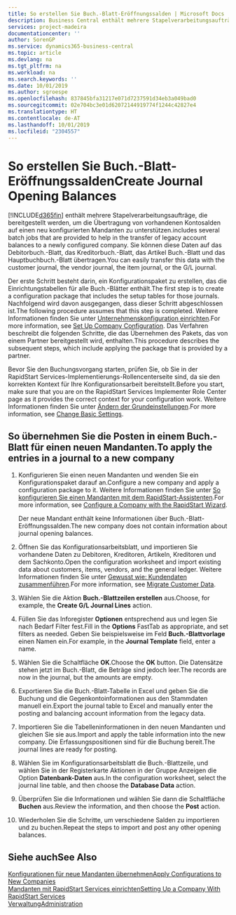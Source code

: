 ```yaml
---
title: So erstellen Sie Buch.-Blatt-Eröffnungssalden | Microsoft Docs
description: Business Central enthält mehrere Stapelverarbeitungsaufträge, die bereitgestellt werden, um die Übertragung von vorhandenen Kontosalden auf einen neu konfigurierten Mandanten zu unterstützen. Sie können diese Daten mithilfe von Buch.-Blatt-Buchungen einfach übertragen.
services: project-madeira
documentationcenter: ''
author: SorenGP
ms.service: dynamics365-business-central
ms.topic: article
ms.devlang: na
ms.tgt_pltfrm: na
ms.workload: na
ms.search.keywords: ''
ms.date: 10/01/2019
ms.author: sgroespe
ms.openlocfilehash: 837845bfa31217e071d7237591d34eb3a049bad0
ms.sourcegitcommit: 02e704bc3e01d62072144919774f1244c42827e4
ms.translationtype: HT
ms.contentlocale: de-AT
ms.lasthandoff: 10/01/2019
ms.locfileid: "2304557"
---
```

# <a name="create-journal-opening-balances"></a><span data-ttu-id="99718-104">So erstellen Sie Buch.-Blatt-Eröffnungssalden</span><span class="sxs-lookup"><span data-stu-id="99718-104">Create Journal Opening Balances</span></span>
[!INCLUDE[d365fin](includes/d365fin_md.md)] <span data-ttu-id="99718-105">enthält mehrere Stapelverarbeitungsaufträge, die bereitgestellt werden, um die Übertragung von vorhandenen Kontosalden auf einen neu konfigurierten Mandanten zu unterstützen.</span><span class="sxs-lookup"><span data-stu-id="99718-105">includes several batch jobs that are provided to help in the transfer of legacy account balances to a newly configured company.</span></span> <span data-ttu-id="99718-106">Sie können diese Daten auf das Debitorbuch.-Blatt, das Kreditorbuch.-Blatt, das Artikel Buch.-Blatt und das Hauptbuchbuch.-Blatt übertragen.</span><span class="sxs-lookup"><span data-stu-id="99718-106">You can easily transfer this data with the customer journal, the vendor journal, the item journal, or the G/L journal.</span></span>

<span data-ttu-id="99718-107">Der erste Schritt besteht darin, ein Konfigurationspaket zu erstellen, das die Einrichtungstabellen für alle Buch.-Blätter enthält.</span><span class="sxs-lookup"><span data-stu-id="99718-107">The first step is to create a configuration package that includes the setup tables for those journals.</span></span> <span data-ttu-id="99718-108">Nachfolgend wird davon ausgegangen, dass dieser Schritt abgeschlossen ist.</span><span class="sxs-lookup"><span data-stu-id="99718-108">The following procedure assumes that this step is completed.</span></span> <span data-ttu-id="99718-109">Weitere Informationen finden Sie unter [Unternehmenskonfiguration einrichten](admin-set-up-company-configuration.md).</span><span class="sxs-lookup"><span data-stu-id="99718-109">For more information, see [Set Up Company Configuration](admin-set-up-company-configuration.md).</span></span> <span data-ttu-id="99718-110">Das Verfahren beschreibt die folgenden Schritte, die das Übernehmen des Pakets, das von einem Partner bereitgestellt wird, enthalten.</span><span class="sxs-lookup"><span data-stu-id="99718-110">This procedure describes the subsequent steps, which include applying the package that is provided by a partner.</span></span>  

<span data-ttu-id="99718-111">Bevor Sie den Buchungsvorgang starten, prüfen Sie, ob Sie in der RapidStart Services-Implementierungs-Rollencenterseite sind, da sie den korrekten Kontext für Ihre Konfigurationsarbeit bereitstellt.</span><span class="sxs-lookup"><span data-stu-id="99718-111">Before you start, make sure that you are on the RapidStart Services Implementer Role Center page as it provides the correct context for your configuration work.</span></span> <span data-ttu-id="99718-112">Weitere Informationen finden Sie unter [Ändern der Grundeinstellungen](ui-change-basic-settings.md).</span><span class="sxs-lookup"><span data-stu-id="99718-112">For more information, see [Change Basic Settings](ui-change-basic-settings.md).</span></span>

## <a name="to-apply-the-entries-in-a-journal-to-a-new-company"></a><span data-ttu-id="99718-113">So übernehmen Sie die Posten in einem Buch.-Blatt für einen neuen Mandanten.</span><span class="sxs-lookup"><span data-stu-id="99718-113">To apply the entries in a journal to a new company</span></span>  
1. <span data-ttu-id="99718-114">Konfigurieren Sie einen neuen Mandanten und wenden Sie ein Konfigurationspaket darauf an.</span><span class="sxs-lookup"><span data-stu-id="99718-114">Configure a new company and apply a configuration package to it.</span></span> <span data-ttu-id="99718-115">Weitere Informationen finden Sie unter [So konfigurieren Sie einen Mandanten mit dem RapidStart-Assistenten](admin-how-to-configure-a-company-with-the-rapidstart-wizard.md).</span><span class="sxs-lookup"><span data-stu-id="99718-115">For more information, see [Configure a Company with the RapidStart Wizard](admin-how-to-configure-a-company-with-the-rapidstart-wizard.md).</span></span>  

    <span data-ttu-id="99718-116">Der neue Mandant enthält keine Informationen über Buch.-Blatt-Eröffnungssalden.</span><span class="sxs-lookup"><span data-stu-id="99718-116">The new company does not contain information about journal opening balances.</span></span>  

2. <span data-ttu-id="99718-117">Öffnen Sie das Konfigurationsarbeitsblatt, und importieren Sie vorhandene Daten zu Debitoren, Kreditoren, Artikeln, Kreditoren und dem Sachkonto.</span><span class="sxs-lookup"><span data-stu-id="99718-117">Open the configuration worksheet and import existing data about customers, items, vendors, and the general ledger.</span></span> <span data-ttu-id="99718-118">Weitere Informationen finden Sie unter [Gewusst wie: Kundendaten zusammenführen](admin-migrate-customer-data.md).</span><span class="sxs-lookup"><span data-stu-id="99718-118">For more information, see [Migrate Customer Data](admin-migrate-customer-data.md).</span></span>  
3. <span data-ttu-id="99718-119">Wählen Sie die Aktion **Buch.-Blattzeilen erstellen** aus.</span><span class="sxs-lookup"><span data-stu-id="99718-119">Choose, for example, the **Create G/L Journal Lines** action.</span></span>  
4. <span data-ttu-id="99718-120">Füllen Sie das Inforegister **Optionen** entsprechend aus und legen Sie nach Bedarf Filter fest.</span><span class="sxs-lookup"><span data-stu-id="99718-120">Fill in the **Options** FastTab as appropriate, and set filters as needed.</span></span> <span data-ttu-id="99718-121">Geben Sie beispielsweise im Feld **Buch.-Blattvorlage** einen Namen ein.</span><span class="sxs-lookup"><span data-stu-id="99718-121">For example, in the **Journal Template** field, enter a name.</span></span>  
5. <span data-ttu-id="99718-122">Wählen Sie die Schaltfläche **OK**.</span><span class="sxs-lookup"><span data-stu-id="99718-122">Choose the **OK** button.</span></span> <span data-ttu-id="99718-123">Die Datensätze stehen jetzt im Buch.-Blatt, die Beträge sind jedoch leer.</span><span class="sxs-lookup"><span data-stu-id="99718-123">The records are now in the journal, but the amounts are empty.</span></span>  
6. <span data-ttu-id="99718-124">Exportieren Sie die Buch.-Blatt-Tabelle in Excel und geben Sie die Buchung und die Gegenkontoinformationen aus den Stammdaten manuell ein.</span><span class="sxs-lookup"><span data-stu-id="99718-124">Export the journal table to Excel and manually enter the posting and balancing account information from the legacy data.</span></span>
7. <span data-ttu-id="99718-125">Importieren Sie die Tabelleninformationen in den neuen Mandanten und gleichen Sie sie aus.</span><span class="sxs-lookup"><span data-stu-id="99718-125">Import and apply the table information into the new company.</span></span> <span data-ttu-id="99718-126">Die Erfassungspositionen sind für die Buchung bereit.</span><span class="sxs-lookup"><span data-stu-id="99718-126">The journal lines are ready for posting.</span></span>  
8. <span data-ttu-id="99718-127">Wählen Sie im Konfigurationsarbeitsblatt die Buch.-Blattzeile, und wählen Sie in der Registerkarte Aktionen in der Gruppe Anzeigen die Option **Datenbank-Daten** aus.</span><span class="sxs-lookup"><span data-stu-id="99718-127">In the configuration worksheet, select the journal line table, and then choose the **Database Data** action.</span></span>  
9. <span data-ttu-id="99718-128">Überprüfen Sie die Informationen und wählen Sie dann die Schaltfläche **Buchen** aus.</span><span class="sxs-lookup"><span data-stu-id="99718-128">Review the information, and then choose the **Post** action.</span></span>  
10. <span data-ttu-id="99718-129">Wiederholen Sie die Schritte, um verschiedene Salden zu importieren und zu buchen.</span><span class="sxs-lookup"><span data-stu-id="99718-129">Repeat the steps to import and post any other opening balances.</span></span>  

## <a name="see-also"></a><span data-ttu-id="99718-130">Siehe auch</span><span class="sxs-lookup"><span data-stu-id="99718-130">See Also</span></span>  
[<span data-ttu-id="99718-131">Konfigurationen für neue Mandanten übernehmen</span><span class="sxs-lookup"><span data-stu-id="99718-131">Apply Configurations to New Companies</span></span>](admin-apply-configuration-to-new-companies.md)  
[<span data-ttu-id="99718-132">Mandanten mit RapidStart Services einrichten</span><span class="sxs-lookup"><span data-stu-id="99718-132">Setting Up a Company With RapidStart Services</span></span>](admin-set-up-a-company-with-rapidstart.md)  
[<span data-ttu-id="99718-133">Verwaltung</span><span class="sxs-lookup"><span data-stu-id="99718-133">Administration</span></span>](admin-setup-and-administration.md)
